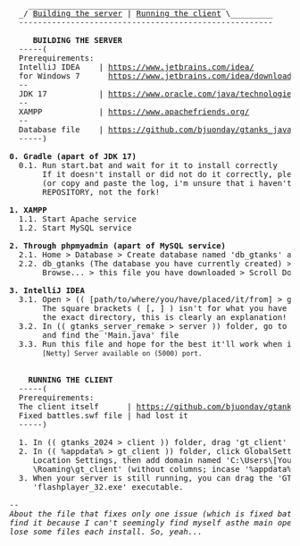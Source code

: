 <pre>
    __________________________________________
  _/ <a href="#buildingtheserver">Building the server</a> | <a href="#runningtheclient">Running the client</a> \_________
  ------------------------------------------------------
  
  <span id="buildingtheserver"><b>   BUILDING THE SERVER</b></span>
  -----(
  Prerequirements:
  IntelliJ IDEA    | <a href="https://www.jetbrains.com/idea/">https://www.jetbrains.com/idea/</a>
  for Windows 7      <a href="https://www.jetbrains.com/idea/download/other.html#2022.3">https://www.jetbrains.com/idea/download/other.html#2022.3</a>
  --
  JDK 17           | <a href="https://www.oracle.com/java/technologies/javase/jdk17-archive-downloads.html">https://www.oracle.com/java/technologies/javase/jdk17-archive-downloads.html</a>
  --
  XAMPP            | <a href="https://www.apachefriends.org/">https://www.apachefriends.org/</a>
  --
  Database file    | <a href="https://github.com/bjuonday/gtanks_java_2024/blob/master/db_gtanks.sql">https://github.com/bjuonday/gtanks_java_2024/blob/master/db_gtanks.sql</a>
  -----)

<b>0. Gradle (apart of JDK 17)</b>
  0.1. Run start.bat and wait for it to install correctly
       If it doesn't install or did not do it correctly, please make an issue and grab an log file
       (or copy and paste the log, i'm unsure that i haven't even checked for that) TO THE ORIGINAL
       REPOSITORY, not the fork!

<b>1. XAMPP</b>
  1.1. Start Apache service
  1.2. Start MySQL service

<b>2. Through phpmyadmin (apart of MySQL service)</b>
  2.1. Home > Database > Create database named 'db_gtanks' and set collation to utf8_general_ci
  2.2. db_gtanks (The database you have currently created) > Import:
       Browse... > this file you have downloaded > Scroll Down > Click 'Import' button

<b>3. IntelliJ IDEA</b>
  3.1. Open > (( [path/to/where/you/have/placed/it/from] > gtanks_server_remake > server ))
       The square brackets ( [, ] ) isn't for what you have to go to
       the exact directory, this is clearly an explanation!
  3.2. In (( gtanks_server_remake > server )) folder, go to src > main > java > amalgama
       and find the 'Main.java' file
  3.3. Run this file and hope for the best it'll work when in terminal displays:
       <code>[Netty] Server available on (5000) port.</code>


 <span id="runningtheclient"><b>   RUNNING THE CLIENT</b></span>
  -----(
  Prerequirements:
  The client itself      | <a href="https://github.com/bjuonday/gtanks_java_2024/tree/master/client">https://github.com/bjuonday/gtanks_java_2024/tree/master/client</a>
  Fixed battles.swf file | had lost it
  -----)

  1. In (( gtanks_2024 > client )) folder, drag 'gt_client' folder into %appdata%.
  2. In (( %appdata% > gt_client )) folder, click GlobalSettings.exe > Advanced > Trusted
     Location Settings, then add domain named 'C:\Users\[Your profile username]\AppData
     \Roaming\gt_client' (without columns; incase '%appdata%\gt_client' doesn't work)
  3. When your server is still running, you can drag the 'GTloader.swf' file into
     'flashplayer_32.exe' executable.
  
--
<i>About the file that fixes only one issue (which is fixed battles.swf file), I cannot
find it because I can't seemingly find myself asthe main operating system and going to
lose some files each install. So, yeah...
</i>
</pre>
